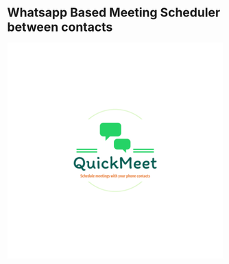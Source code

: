 # Whatsapp Based Meeting Scheduler between contacts

![alt text](https://github.com/agarwalnitesh42/QuickMeet/blob/main/logo.png)
